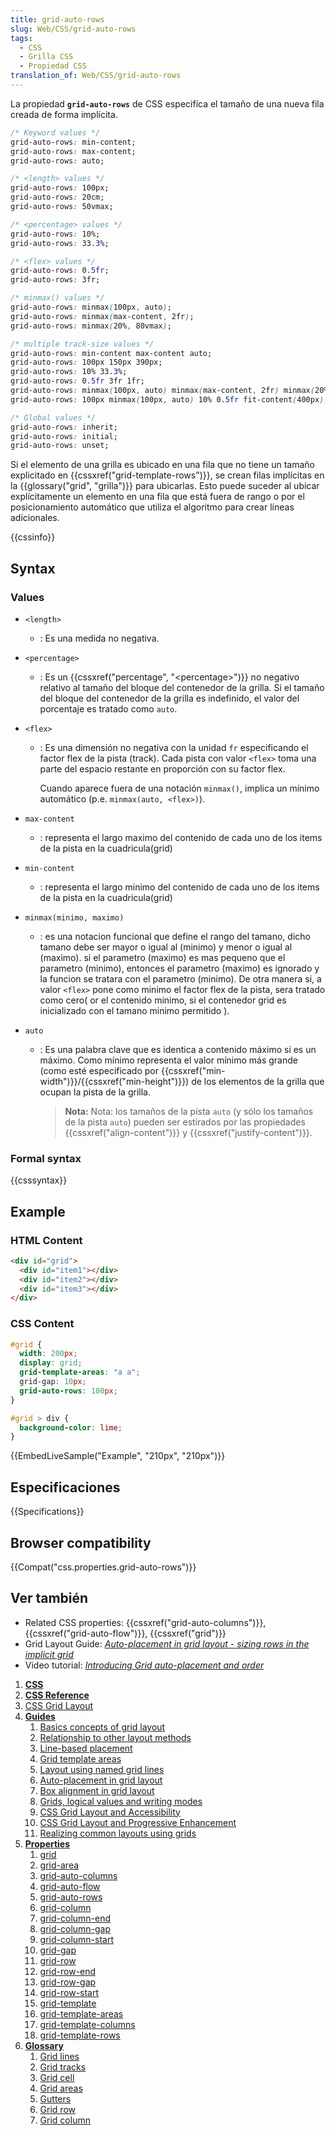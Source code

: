 ```yaml
---
title: grid-auto-rows
slug: Web/CSS/grid-auto-rows
tags:
  - CSS
  - Grilla CSS
  - Propiedad CSS
translation_of: Web/CSS/grid-auto-rows
---
```


La propiedad **`grid-auto-rows`** de CSS especifíca el tamaño de una nueva fila creada de forma implícita.

```css
/* Keyword values */
grid-auto-rows: min-content;
grid-auto-rows: max-content;
grid-auto-rows: auto;

/* <length> values */
grid-auto-rows: 100px;
grid-auto-rows: 20cm;
grid-auto-rows: 50vmax;

/* <percentage> values */
grid-auto-rows: 10%;
grid-auto-rows: 33.3%;

/* <flex> values */
grid-auto-rows: 0.5fr;
grid-auto-rows: 3fr;

/* minmax() values */
grid-auto-rows: minmax(100px, auto);
grid-auto-rows: minmax(max-content, 2fr);
grid-auto-rows: minmax(20%, 80vmax);

/* multiple track-size values */
grid-auto-rows: min-content max-content auto;
grid-auto-rows: 100px 150px 390px;
grid-auto-rows: 10% 33.3%;
grid-auto-rows: 0.5fr 3fr 1fr;
grid-auto-rows: minmax(100px, auto) minmax(max-content, 2fr) minmax(20%, 80vmax);
grid-auto-rows: 100px minmax(100px, auto) 10% 0.5fr fit-content(400px);

/* Global values */
grid-auto-rows: inherit;
grid-auto-rows: initial;
grid-auto-rows: unset;
```

Si el elemento de una grilla es ubicado en una fila que no tiene un tamaño explicitado en {{cssxref("grid-template-rows")}}, se crean filas implícitas en la {{glossary("grid", "grilla")}} para ubicarlas. Esto puede suceder al ubicar explícitamente un elemento en una fila que está fuera de rango o por el posicionamiento automático que utiliza el algoritmo para crear líneas adicionales.

{{cssinfo}}

## Syntax

### Values

- `<length>`
  - : Es una medida no negativa.
- `<percentage>`
  - : Es un {{cssxref("percentage", "&lt;percentage&gt;")}} no negativo relativo al tamaño del bloque del contenedor de la grilla. Si el tamaño del bloque del contenedor de la grilla es indefinido, el valor del porcentaje es tratado como `auto`.
- `<flex>`

  - : Es una dimensión no negativa con la unidad `fr` especificando el factor flex de la pista (track). Cada pista con valor `<flex>` toma una parte del espacio restante en proporción con su factor flex.

    Cuando aparece fuera de una notación `minmax()`, implica un mínimo automático (p.e. `minmax(auto, <flex>)`).

- `max-content`
  - : representa el largo maximo del contenido de cada uno de los items de la pista en la cuadricula(grid)
- `min-content`
  - : representa el largo minimo del contenido de cada uno de los items de la pista en la cuadricula(grid)
- `minmax(minimo, maximo)`
  - : es una notacion funcional que define el rango del tamano, dicho tamano debe ser mayor o igual al (minimo) y menor o igual al (maximo). si el parametro (maximo) es mas pequeno que el parametro (minimo), entonces el parametro (maximo) es ignorado y la funcion se tratara con el parametro (minimo). De otra manera si, a valor `<flex>` pone como minimo el factor flex de la pista, sera tratado como cero( or el contenido minimo, si el contenedor grid es inicializado con el tamano minimo permitido ).
- `auto`

  - : Es una palabra clave que es identica a contenido máximo si es un máximo. Como mínimo representa el valor mínimo más grande (como esté especificado por {{cssxref("min-width")}}/{{cssxref("min-height")}}) de los elementos de la grilla que ocupan la pista de la grilla.

    > **Nota:** Nota: los tamaños de la pista `auto` (y sólo los tamaños de la pista `auto`) pueden ser estirados por las propiedades {{cssxref("align-content")}} y {{cssxref("justify-content")}}.

### Formal syntax

{{csssyntax}}

## Example

### HTML Content

```html
<div id="grid">
  <div id="item1"></div>
  <div id="item2"></div>
  <div id="item3"></div>
</div>
```

### CSS Content

```css
#grid {
  width: 200px;
  display: grid;
  grid-template-areas: "a a";
  grid-gap: 10px;
  grid-auto-rows: 100px;
}

#grid > div {
  background-color: lime;
}
```

{{EmbedLiveSample("Example", "210px", "210px")}}

## Especificaciones

{{Specifications}}

## Browser compatibility

{{Compat("css.properties.grid-auto-rows")}}

## Ver también

- Related CSS properties: {{cssxref("grid-auto-columns")}}, {{cssxref("grid-auto-flow")}}, {{cssxref("grid")}}
- Grid Layout Guide: _[Auto-placement in grid layout - sizing rows in the implicit grid](/es/docs/Web/CSS/CSS_Grid_Layout/Auto-placement_in_CSS_Grid_Layout#Sizing_rows_in_the_implicit_grid)_
- Video tutorial: _[Introducing Grid auto-placement and order](http://gridbyexample.com/video/series-auto-placement-order/)_

<section id="Quick_links">
<ol>
 <li><a href="/en-US/docs/Web/CSS"><strong>CSS</strong></a></li>
 <li><a href="/en-US/docs/Web/CSS/Reference"><strong>CSS Reference</strong></a></li>
 <li><a href="/en-US/docs/Web/CSS/CSS_Grid_Layout">CSS Grid Layout</a></li>
 <li data-default-state="open"><a href="#"><strong>Guides</strong></a>
  <ol>
   <li><a href="/en-US/docs/Web/CSS/CSS_Grid_Layout/Basic_Concepts_of_Grid_Layout">Basics concepts of grid layout</a></li>
   <li><a href="/en-US/docs/Web/CSS/CSS_Grid_Layout/Relationship_of_Grid_Layout">Relationship to other layout methods</a></li>
   <li><a href="/en-US/docs/Web/CSS/CSS_Grid_Layout/Line-based_Placement_with_CSS_Grid">Line-based placement</a></li>
   <li><a href="/en-US/docs/Web/CSS/CSS_Grid_Layout/Grid_Template_Areas">Grid template areas</a></li>
   <li><a href="/en-US/docs/Web/CSS/CSS_Grid_Layout/Layout_using_Named_Grid_Lines">Layout using named grid lines</a></li>
   <li><a href="/en-US/docs/Web/CSS/CSS_Grid_Layout/Auto-placement_in_CSS_Grid_Layout">Auto-placement in grid layout</a></li>
   <li><a href="/en-US/docs/Web/CSS/CSS_Grid_Layout/Box_Alignment_in_CSS_Grid_Layout">Box alignment in grid layout</a></li>
   <li><a href="/en-US/docs/Web/CSS/CSS_Grid_Layout/CSS_Grid,_Logical_Values_and_Writing_Modes">Grids, logical values and writing modes</a></li>
   <li><a href="/en-US/docs/Web/CSS/CSS_Grid_Layout/CSS_Grid_Layout_and_Accessibility">CSS Grid Layout and Accessibility</a></li>
   <li><a href="/en-US/docs/Web/CSS/CSS_Grid_Layout/CSS_Grid_and_Progressive_Enhancement">CSS Grid Layout and Progressive Enhancement</a></li>
   <li><a href="/en-US/docs/Web/CSS/CSS_Grid_Layout/Realizing_common_layouts_using_CSS_Grid_Layout">Realizing common layouts using grids</a></li>
  </ol>
 </li>
 <li data-default-state="open"><a href="#"><strong>Properties</strong></a>
  <ol>
   <li><a href="/en-US/docs/Web/CSS/grid">grid</a></li>
   <li><a href="/en-US/docs/Web/CSS/grid-area">grid-area</a></li>
   <li><a href="/en-US/docs/Web/CSS/grid-auto-columns">grid-auto-columns</a></li>
   <li><a href="/en-US/docs/Web/CSS/grid-auto-flow">grid-auto-flow</a></li>
   <li><a href="/en-US/docs/Web/CSS/grid-auto-rows">grid-auto-rows</a></li>
   <li><a href="/en-US/docs/Web/CSS/grid-column">grid-column</a></li>
   <li><a href="/en-US/docs/Web/CSS/grid-column-end">grid-column-end</a></li>
   <li><a href="/en-US/docs/Web/CSS/grid-column-gap">grid-column-gap</a></li>
   <li><a href="/en-US/docs/Web/CSS/grid-column-start">grid-column-start</a></li>
   <li><a href="/en-US/docs/Web/CSS/grid-gap">grid-gap</a></li>
   <li><a href="/en-US/docs/Web/CSS/grid-row">grid-row</a></li>
   <li><a href="/en-US/docs/Web/CSS/grid-row-end">grid-row-end</a></li>
   <li><a href="/en-US/docs/Web/CSS/grid-row-gap">grid-row-gap</a></li>
   <li><a href="/en-US/docs/Web/CSS/grid-row-start">grid-row-start</a></li>
   <li><a href="/en-US/docs/Web/CSS/grid-template">grid-template</a></li>
   <li><a href="/en-US/docs/Web/CSS/grid-template-areas">grid-template-areas</a></li>
   <li><a href="/en-US/docs/Web/CSS/grid-template-columns">grid-template-columns</a></li>
   <li><a href="/en-US/docs/Web/CSS/grid-template-rows">grid-template-rows</a></li>
  </ol>
 </li>
 <li data-default-state="open"><a href="#"><strong>Glossary</strong></a>
  <ol>
   <li><a href="/en-US/docs/Glossary/Grid_lines">Grid lines</a></li>
   <li><a href="/en-US/docs/Glossary/Grid_tracks">Grid tracks</a></li>
   <li><a href="/en-US/docs/Glossary/Grid_cell">Grid cell</a></li>
   <li><a href="/en-US/docs/Glossary/Grid_areas">Grid areas</a></li>
   <li><a href="/en-US/docs/Glossary/Gutters">Gutters</a></li>
   <li><a href="/en-US/docs/Glossary/Grid_rows">Grid row</a></li>
   <li><a href="/en-US/docs/Glossary/Grid_column">Grid column</a></li>
  </ol>
 </li>
</ol>
</section>
